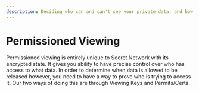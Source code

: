 ```yaml
---
description: Deciding who can and can't see your private data, and how to do it.
---
```


# Permissioned Viewing

Permissioned viewing is entirely unique to Secret Network with its encrypted state. It gives you ability to have precise control over who has access to what data. In order to determine when data is allowed to be released however, you need to have a way to prove who is trying to access it. Our two ways of doing this are through Viewing Keys and Permits/Certs.
